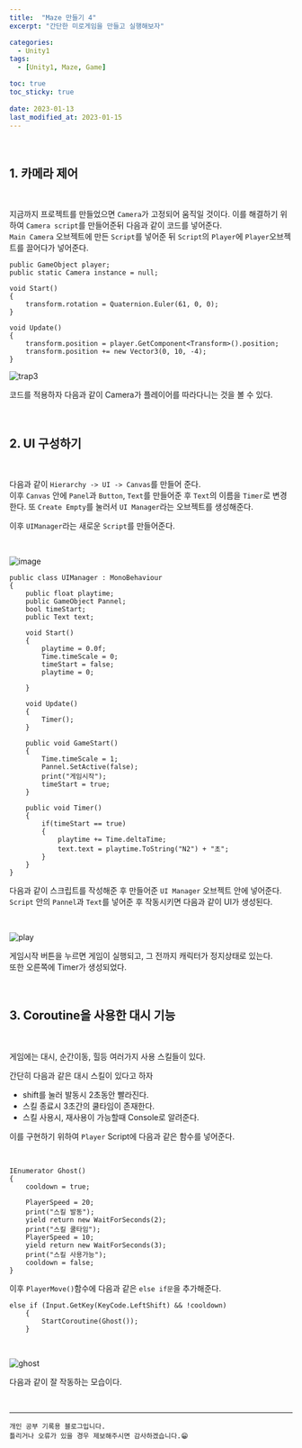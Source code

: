 ```yaml
---
title:  "Maze 만들기 4"
excerpt: "간단한 미로게임을 만들고 실행해보자"

categories:
  - Unity1
tags:
  - [Unity1, Maze, Game]

toc: true
toc_sticky: true
 
date: 2023-01-13
last_modified_at: 2023-01-15
---
```


<br>

## 1. 카메라 제어

<br>

지금까지 프로젝트를 만들었으면 `Camera`가 고정되어 움직일 것이다. 이를 해결하기 위하여 `Camera script`를 만들어준뒤 다음과 같이 코드를 넣어준다.  
`Main Camera` 오브젝트에 만든 `Script`를 넣어준 뒤 `Script`의 `Player`에 `Player`오브젝트를 끌어다가 넣어준다.

    public GameObject player;
    public static Camera instance = null;

    void Start()
    {
        transform.rotation = Quaternion.Euler(61, 0, 0);
    }

    void Update()
    {
        transform.position = player.GetComponent<Transform>().position;
        transform.position += new Vector3(0, 10, -4);
    }

![trap3](https://user-images.githubusercontent.com/37824506/212535593-484f58a3-a91c-4388-812c-aae02cd931c0.gif)

코드를 적용하자 다음과 같이 Camera가 플레이어를 따라다니는 것을 볼 수 있다.

<br>

## 2. UI 구성하기

<br>

다음과 같이 `Hierarchy -> UI -> Canvas`를 만들어 준다.  
이후 `Canvas` 안에 `Panel`과 `Button`, `Text`를 만들어준 후 `Text`의 이름을 `Timer`로 변경한다.
또 `Create Empty`를 눌러서 `UI Manager`라는 오브젝트를 생성해준다.  

이후 `UIManager`라는 새로운 `Script`를 만들어준다.

<br>

![image](https://user-images.githubusercontent.com/37824506/212535699-27effb97-f654-405d-99de-e6071d7272ef.png)

```
public class UIManager : MonoBehaviour
{
    public float playtime;
    public GameObject Pannel;
    bool timeStart;
    public Text text;

    void Start()
    {
        playtime = 0.0f;
        Time.timeScale = 0;
        timeStart = false;
        playtime = 0;
        
    }

    void Update()
    {
        Timer();
    }

    public void GameStart()
    {
        Time.timeScale = 1;
        Pannel.SetActive(false);
        print("게임시작");
        timeStart = true;
    }

    public void Timer()
    {
        if(timeStart == true)
        {
            playtime += Time.deltaTime;
            text.text = playtime.ToString("N2") + "초";
        }
    }
}
```
다음과 같이 스크립트를 작성해준 후 만들어준 `UI Manager` 오브젝트 안에 넣어준다.  
`Script` 안의 `Pannel`과 `Text`를 넣어준 후 작동시키면 다음과 같이 UI가 생성된다.

<br>

![play](https://user-images.githubusercontent.com/37824506/212535995-8fb17917-0fb7-42fc-9c0a-1d169542bcc4.gif)

게임시작 버튼을 누르면 게임이 실행되고, 그 전까지 캐릭터가 정지상태로 있는다.  
또한 오른쪽에 Timer가 생성되었다.

<br>

## 3. Coroutine을 사용한 대시 기능  

<br>

게임에는 대시, 순간이동, 힐등 여러가지 사용 스킬들이 있다.  

간단히 다음과 같은 대시 스킬이 있다고 하자  

- shift를 눌러 발동시 2초동안 빨라진다.
- 스킬 종료시 3초간의 쿨타임이 존재한다.
- 스킬 사용시, 재사용이 가능할때 Console로 알려준다.  

이를 구현하기 위하여 `Player` Script에 다음과 같은 함수를 넣어준다.


<br>

    IEnumerator Ghost()
    {
        cooldown = true;

        PlayerSpeed = 20;
        print("스킬 발동");
        yield return new WaitForSeconds(2);
        print("스킬 쿨타임");
        PlayerSpeed = 10;
        yield return new WaitForSeconds(3);
        print("스킬 사용가능");
        cooldown = false;
    }

이후 `PlayerMove()`함수에 다음과 같은 `else if문`을 추가해준다.

    else if (Input.GetKey(KeyCode.LeftShift) && !cooldown)
        {
            StartCoroutine(Ghost());
        }

<br>

![ghost](https://user-images.githubusercontent.com/37824506/212536477-c3d4406b-687c-4df3-8eb0-7a0541adacc1.gif)


다음과 같이 잘 작동하는 모습이다.

<br>

***
    개인 공부 기록용 블로그입니다.
    틀리거나 오류가 있을 경우 제보해주시면 감사하겠습니다.😁